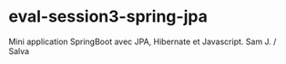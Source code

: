 # eval-session3-spring-jpa
Mini application SpringBoot avec JPA, Hibernate et Javascript. Sam J. / Salva
